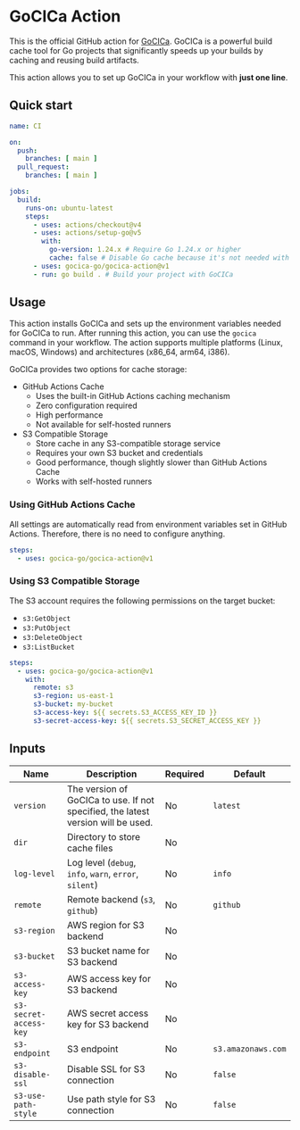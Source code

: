 # GoCICa Action

This is the official GitHub action for [GoCICa](https://github.com/gocica-go/gocica). GoCICa is a powerful build cache tool for Go projects that significantly speeds up your builds by caching and reusing build artifacts.

This action allows you to set up GoCICa in your workflow with **just one line**.

## Quick start

```yaml
name: CI

on:
  push:
    branches: [ main ]
  pull_request:
    branches: [ main ]

jobs:
  build:
    runs-on: ubuntu-latest
    steps:
      - uses: actions/checkout@v4
      - uses: actions/setup-go@v5
        with:
          go-version: 1.24.x # Require Go 1.24.x or higher
          cache: false # Disable Go cache because it's not needed with GoCICa
      - uses: gocica-go/gocica-action@v1
      - run: go build . # Build your project with GoCICa
```

## Usage

This action installs GoCICa and sets up the environment variables needed for GoCICa to run. After running this action, you can use the `gocica` command in your workflow.
The action supports multiple platforms (Linux, macOS, Windows) and architectures (x86_64, arm64, i386).

GoCICa provides two options for cache storage:
- GitHub Actions Cache
    - Uses the built-in GitHub Actions caching mechanism
    - Zero configuration required
    - High performance
    - Not available for self-hosted runners
- S3 Compatible Storage
    - Store cache in any S3-compatible storage service
    - Requires your own S3 bucket and credentials
    - Good performance, though slightly slower than GitHub Actions Cache
    - Works with self-hosted runners

### Using GitHub Actions Cache

All settings are automatically read from environment variables set in GitHub Actions.
Therefore, there is no need to configure anything.

```yaml
steps:
  - uses: gocica-go/gocica-action@v1
```

### Using S3 Compatible Storage

The S3 account requires the following permissions on the target bucket:
- `s3:GetObject`
- `s3:PutObject`
- `s3:DeleteObject`
- `s3:ListBucket`

```yaml
steps:
  - uses: gocica-go/gocica-action@v1
    with:
      remote: s3
      s3-region: us-east-1
      s3-bucket: my-bucket
      s3-access-key: ${{ secrets.S3_ACCESS_KEY_ID }}
      s3-secret-access-key: ${{ secrets.S3_SECRET_ACCESS_KEY }}
```

## Inputs

| Name | Description | Required | Default |
|------|-------------|----------|---------|
| `version` | The version of GoCICa to use. If not specified, the latest version will be used. | No | `latest` |
| `dir` | Directory to store cache files | No | |
| `log-level` | Log level (`debug`, `info`, `warn`, `error`, `silent`) | No | `info` |
| `remote` | Remote backend (`s3`, `github`) | No | `github` |
| `s3-region` | AWS region for S3 backend | No | |
| `s3-bucket` | S3 bucket name for S3 backend | No | |
| `s3-access-key` | AWS access key for S3 backend | No | |
| `s3-secret-access-key` | AWS secret access key for S3 backend | No | |
| `s3-endpoint` | S3 endpoint | No | `s3.amazonaws.com` |
| `s3-disable-ssl` | Disable SSL for S3 connection | No | `false` |
| `s3-use-path-style` | Use path style for S3 connection | No | `false` |
